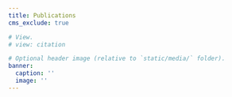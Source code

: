```yaml
---
title: Publications
cms_exclude: true

# View.
# view: citation

# Optional header image (relative to `static/media/` folder).
banner:
  caption: ''
  image: ''
---
```

